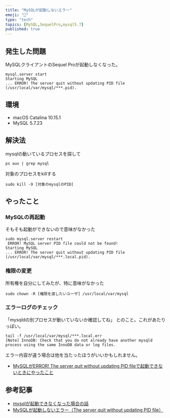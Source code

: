 ```yaml
---
title: "MySQLが起動しないエラー"
emoji: "👾"
type: "tech"
topics: [MySQL,SequelPro,mysql5.7]
published: true
---
```

## 発生した問題

MySQLクライアントのSequel Proが起動しなくなった。

```
mysql.server start                                                                                                                                                             
Starting MySQL
... ERROR! The server quit without updating PID file (/usr/local/var/mysql/***.pid).
```

## 環境

- macOS Catalina 10.15.1
- MySQL 5.7.23

## 解決法

mysqlの動いているプロセスを探して

```
ps aux | grep mysql
```

対象のプロセスをkillする

```
sudo kill -9 [対象のmysqlのPID]
```

## やったこと

### MySQLの再起動

そもそも起動ができないので意味がなかった

```
sudo mysql.server restart
 ERROR! MySQL server PID file could not be found!
Starting MySQL
... ERROR! The server quit without updating PID file (/usr/local/var/mysql/***.local.pid).
```

### 権限の変更

所有権を自分にしてみたが、特に意味がなかった

```
sudo chown -R [権限を渡したいユーザ] /usr/local/var/mysql
```

### エラーログのチェック

「mysqldの別プロセスが動いていないか確認してね」 とのこと。これがあたりっぽい。

```
tail -f /usr/local/var/mysql/***.local.err
[Note] InnoDB: Check that you do not already have another mysqld process using the same InnoDB data or log files.
```

エラー内容が違う場合は他を当たったほうがいいかもしれません。

- [MySQLがERROR! The server quit without updating PID fileで起動できないときにやったこと](https://qiita.com/PoohSunny/items/4df890dde4879c2cd29b)

## 参考記事

- [mysqlが起動できなくなった場合の話](https://kaiueo.tumblr.com/post/64245601/mysql%E3%81%8C%E8%B5%B7%E5%8B%95%E3%81%A7%E3%81%8D%E3%81%AA%E3%81%8F%E3%81%AA%E3%81%A3%E3%81%9F%E5%A0%B4%E5%90%88%E3%81%AE%E8%A9%B1)
- [MySQLが起動しないエラー（The server quit without updating PID file）](https://easyramble.com/mysql-server-pid-file-error.html)


